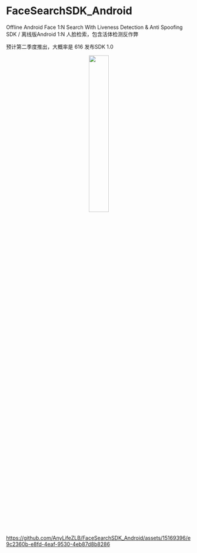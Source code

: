 # FaceSearchSDK_Android
Offline Android Face 1:N Search With Liveness Detection &amp; Anti Spoofing SDK  /  离线版Android 1:N 人脸检索，包含活体检测反作弊 


预计第二季度推出，大概率是 616 发布SDK 1.0


<div align=center>
<img src="https://github.com/AnyLifeZLB/FaceSearchSDK_Android/assets/15169396/82932d93-ea98-4b0d-be25-27ae5adf5dba" width = 33% height = 33% />
</div>   


https://github.com/AnyLifeZLB/FaceSearchSDK_Android/assets/15169396/e9c2360b-e8fd-4eaf-9530-4eb87d8b8286

